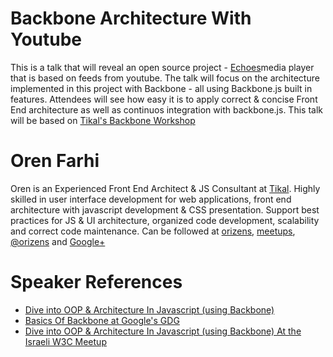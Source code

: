 Backbone Architecture With Youtube
==================================
This is a talk that will reveal an open source project - [Echoes](http://orizens.github.com/echoes)media player that is based on feeds from youtube. The talk will focus on the architecture implemented in this project with Backbone - all using Backbone.js built in features.
Attendees will see how easy it is to apply correct & concise Front End architecture as well as  continuos integration with backbone.js.
This talk will be based on [Tikal's Backbone Workshop](http://www.slideshare.net/tikalknowledge/tikals-backbonejs-introduction-workshop)

Oren Farhi
==============
Oren is an Experienced Front End Architect & JS Consultant at [Tikal](http://tikalk.com). Highly skilled in user interface development for web applications, front end architecture with javascript development & CSS presentation. Support best practices for JS & UI architecture, organized code development, scalability and correct code maintenance.
Can be followed at [orizens](http://orizens.com/), [meetups](http://www.meetup.com/members/37082472/), [@orizens](https://twitter.com/orizens) and [Google+](https://plus.google.com/u/0/114211566626556275801/posts)

Speaker References
==================
 * [Dive into OOP & Architecture In Javascript (using Backbone)](https://www.youtube.com/watch?v=NCAfH7xdM5o) 
 * [Basics Of Backbone at Google's GDG](http://www.meetup.com/GDG-Tel-Aviv/events/86509302/)
 * [Dive into OOP & Architecture In Javascript (using Backbone) At the Israeli W3C Meetup](http://www.youtube.com/watch?v=bV-WNKsPoCM)
